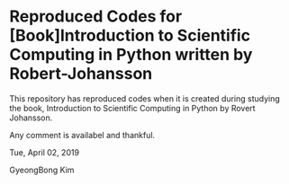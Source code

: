 #  Reproduced Codes for [Book]Introduction to Scientific Computing in Python written by Robert-Johansson

This repository has reproduced codes when it is created during studying the book, Introduction to Scientific Computing in Python by Rovert Johansson.

Any comment is availabel and thankful.

Tue, April 02, 2019

GyeongBong Kim
